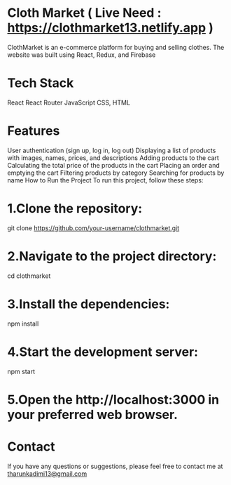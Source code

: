 # Cloth Market ( Live Need : https://clothmarket13.netlify.app ) 

ClothMarket is an e-commerce platform for buying and selling clothes. The website was built using React, Redux, and Firebase

# Tech Stack

React
React Router
JavaScript
CSS,
HTML

# Features
User authentication (sign up, log in, log out)
Displaying a list of products with images, names, prices, and descriptions
Adding products to the cart
Calculating the total price of the products in the cart
Placing an order and emptying the cart
Filtering products by category
Searching for products by name
How to Run the Project
To run this project, follow these steps:

# 1.Clone the repository:
git clone https://github.com/your-username/clothmarket.git

# 2.Navigate to the project directory:
cd clothmarket

# 3.Install the dependencies:
npm install

# 4.Start the development server:
npm start

# 5.Open the http://localhost:3000 in your preferred web browser.


# Contact
If you have any questions or suggestions, please feel free to contact me at tharunkadimi13@gmail.com